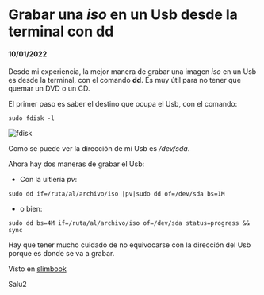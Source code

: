 # Grabar una *iso* en un Usb desde la terminal con **dd**
#### 10/01/2022

Desde mi experiencia, la mejor manera de grabar una imagen *iso* en un Usb es desde la terminal, con el comando **dd**. Es muy útil para no tener que quemar un DVD o un CD.

El primer paso es saber el destino que ocupa el Usb, con el comando:

```
sudo fdisk -l
```

![fdisk](https://clonbg.netlify.app/grabar-dd/fdisk.png)

Como se puede ver la dirección de mi Usb es */dev/sda*.

Ahora hay dos maneras de grabar el Usb:

- Con la uitlería *pv*:

```
sudo dd if=/ruta/al/archivo/iso |pv|sudo dd of=/dev/sda bs=1M
```

- o bien:

```
sudo dd bs=4M if=/ruta/al/archivo/iso of=/dev/sda status=progress && sync
```

Hay que tener mucho cuidado de no equivocarse con la dirección del Usb porque es donde se va a grabar.

Visto en [slimbook](https://slimbook.es/tutoriales/linux/330-dd-o-como-quemar-o-grabar-iso-de-sistemas-operativos-en-un-usb-sin-programas)

Salu2
